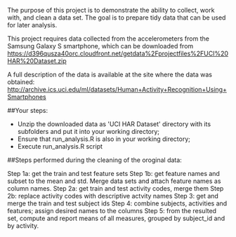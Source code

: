 The purpose of this project is to demonstrate the ability to collect, work with, and clean a data set. The goal is to prepare tidy data that can be used for later analysis. 

This project requires data collected from the accelerometers from the Samsung Galaxy S smartphone, which can be downloaded from
https://d396qusza40orc.cloudfront.net/getdata%2Fprojectfiles%2FUCI%20HAR%20Dataset.zip

A full description of the data is available at the site where the data was obtained:
http://archive.ics.uci.edu/ml/datasets/Human+Activity+Recognition+Using+Smartphones

##Your steps:
- Unzip the downloaded data as 'UCI HAR Dataset' directory with its subfolders and put it into your working directory;
- Ensure that run_analysis.R is also in your working directory;
- Execute run_analysis.R script

##Steps performed during the cleaning of the oroginal data:

Step 1a: get the train and test feature sets 
Step 1b: get feature names and subset to the mean and std. Merge data sets and attach feature names as column names.
Step 2a: get train and test activity codes, merge them 
Step 2b: replace activity codes with descriptive actvity names
Step 3: get and merge the train and test subject ids
Step 4: combine subjects, activities and features; assign desired names to the columns
Step 5: from the resulted set, compute and report means of all measures, grouped by subject_id and by activity.